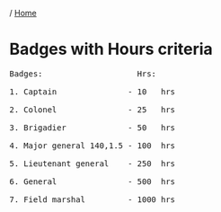 / [Home](index.md)

# Badges with Hours criteria

<pre>
Badges:                    Hrs:

1. Captain               - 10   hrs <br />
2. Colonel               - 25   hrs <br />
3. Brigadier             - 50   hrs <br />
4. Major general 140,1.5 - 100  hrs <br />
5. Lieutenant general    - 250  hrs <br />
6. General               - 500  hrs <br />
7. Field marshal         - 1000 hrs <br />

</pre>
